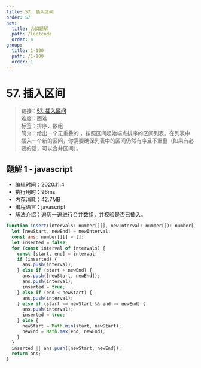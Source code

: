 ```yaml
---
title: 57. 插入区间
order: 57
nav:
  title: 力扣题解
  path: /leetcode
  order: 4
group:
  title: 1-100
  path: /1-100
  order: 1
---
```


# 57. 插入区间

> 链接：[57. 插入区间](https://leetcode-cn.com/problems/insert-interval/)  
> 难度：困难  
> 标签：排序、数组  
> 简介：给出一个无重叠的 ，按照区间起始端点排序的区间列表。在列表中插入一个新的区间，你需要确保列表中的区间仍然有序且不重叠（如果有必要的话，可以合并区间）。

## 题解 1 - javascript

- 编辑时间：2020.11.4
- 执行用时：96ms
- 内存消耗：42.7MB
- 编程语言：javascript
- 解法介绍：遍历一遍进行合并数组，并校验是否已插入。

```javascript
function insert(intervals: number[][], newInterval: number[]): number[][] {
  let [newStart, newEnd] = newInterval;
  const ans: number[][] = [];
  let inserted = false;
  for (const interval of intervals) {
    const [start, end] = interval;
    if (inserted) {
      ans.push(interval);
    } else if (start > newEnd) {
      ans.push([newStart, newEnd]);
      ans.push(interval);
      inserted = true;
    } else if (end < newStart) {
      ans.push(interval);
    } else if (start <= newStart && end >= newEnd) {
      ans.push(interval);
      inserted = true;
    } else {
      newStart = Math.min(start, newStart);
      newEnd = Math.max(end, newEnd);
    }
  }
  inserted || ans.push([newStart, newEnd]);
  return ans;
}
```
